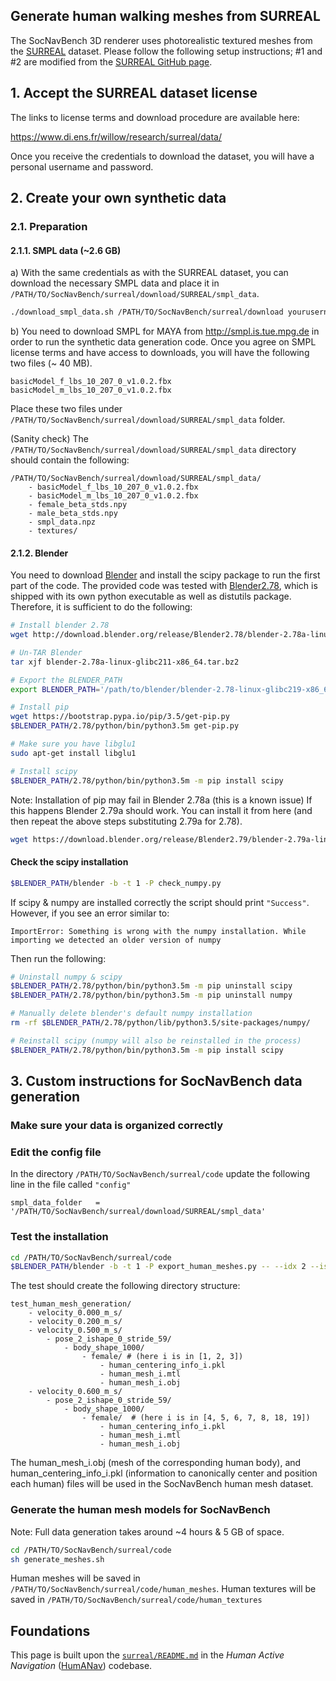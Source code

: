 ## Generate human walking meshes from SURREAL

The SocNavBench 3D renderer uses photorealistic textured meshes from the [SURREAL](https://www.di.ens.fr/willow/research/surreal/) dataset. Please follow the following setup instructions; #1 and #2 are modified from the [SURREAL GitHub page](https://github.com/gulvarol/surreal).

## 1. Accept the SURREAL dataset license

The links to license terms and download procedure are available here:

https://www.di.ens.fr/willow/research/surreal/data/

Once you receive the credentials to download the dataset, you will have a personal username and password. 

## 2. Create your own synthetic data
### 2.1. Preparation
#### 2.1.1. SMPL data (~2.6 GB)
a) With the same credentials as with the SURREAL dataset, you can download the necessary SMPL data and place it in `/PATH/TO/SocNavBench/surreal/download/SURREAL/smpl_data`.

```bash
./download_smpl_data.sh /PATH/TO/SocNavBench/surreal/download yourusername yourpassword
```

b) You need to download SMPL for MAYA from http://smpl.is.tue.mpg.de in order to run the synthetic data generation code. Once you agree on SMPL license terms and have access to downloads, you will have the following two files (~ 40 MB).

```
basicModel_f_lbs_10_207_0_v1.0.2.fbx
basicModel_m_lbs_10_207_0_v1.0.2.fbx
```

Place these two files under `/PATH/TO/SocNavBench/surreal/download/SURREAL/smpl_data` folder.

(Sanity check) The `/PATH/TO/SocNavBench/surreal/download/SURREAL/smpl_data` directory should contain the following:
```
/PATH/TO/SocNavBench/surreal/download/SURREAL/smpl_data/
    - basicModel_f_lbs_10_207_0_v1.0.2.fbx
    - basicModel_m_lbs_10_207_0_v1.0.2.fbx
    - female_beta_stds.npy
    - male_beta_stds.npy
    - smpl_data.npz
    - textures/
```


#### 2.1.2. Blender
You need to download [Blender](http://download.blender.org/release/) and install the scipy package to run the first part of the code. The provided code was tested with [Blender2.78](http://download.blender.org/release/Blender2.78/blender-2.78a-linux-glibc211-x86_64.tar.bz2), which is shipped with its own python executable as well as distutils package. Therefore, it is sufficient to do the following:

```bash
# Install blender 2.78
wget http://download.blender.org/release/Blender2.78/blender-2.78a-linux-glibc211-x86_64.tar.bz2

# Un-TAR Blender
tar xjf blender-2.78a-linux-glibc211-x86_64.tar.bz2 

# Export the BLENDER_PATH
export BLENDER_PATH='/path/to/blender/blender-2.78-linux-glibc219-x86_64'

# Install pip
wget https://bootstrap.pypa.io/pip/3.5/get-pip.py
$BLENDER_PATH/2.78/python/bin/python3.5m get-pip.py

# Make sure you have libglu1
sudo apt-get install libglu1

# Install scipy
$BLENDER_PATH/2.78/python/bin/python3.5m -m pip install scipy
```

Note: Installation of pip may fail in Blender 2.78a (this is a known issue)
If this happens Blender 2.79a should work. You can install it from here (and then repeat the above steps substituting 2.79a for 2.78).
```bash
wget https://download.blender.org/release/Blender2.79/blender-2.79a-linux-glibc219-x86_64.tar.bz2
```

#### Check the scipy installation
```bash
$BLENDER_PATH/blender -b -t 1 -P check_numpy.py
```
If scipy & numpy are installed correctly the script should print `"Success"`. However, if you see an error similar to:
```
ImportError: Something is wrong with the numpy installation. While importing we detected an older version of numpy
```
Then run the following:
```bash
# Uninstall numpy & scipy
$BLENDER_PATH/2.78/python/bin/python3.5m -m pip uninstall scipy
$BLENDER_PATH/2.78/python/bin/python3.5m -m pip uninstall numpy

# Manually delete blender's default numpy installation
rm -rf $BLENDER_PATH/2.78/python/lib/python3.5/site-packages/numpy/

# Reinstall scipy (numpy will also be reinstalled in the process)
$BLENDER_PATH/2.78/python/bin/python3.5m -m pip install scipy

```


## 3. Custom instructions for SocNavBench data generation

### Make sure your data is organized correctly

### Edit the config file
In the directory `/PATH/TO/SocNavBench/surreal/code` update the following line in the file called `"config"`
```
smpl_data_folder   = '/PATH/TO/SocNavBench/surreal/download/SURREAL/smpl_data'
```

### Test the installation
```bash
cd /PATH/TO/SocNavBench/surreal/code
$BLENDER_PATH/blender -b -t 1 -P export_human_meshes.py -- --idx 2 --ishape 0 --stride 59 --gender female --body_shape 1000 --outdir test_human_mesh_generation
```
The test should create the following directory structure:
```
test_human_mesh_generation/
    - velocity_0.000_m_s/
    - velocity_0.200_m_s/
    - velocity_0.500_m_s/
        - pose_2_ishape_0_stride_59/
            - body_shape_1000/
                - female/ # (here i is in [1, 2, 3])
                    - human_centering_info_i.pkl
                    - human_mesh_i.mtl
                    - human_mesh_i.obj
    - velocity_0.600_m_s/
        - pose_2_ishape_0_stride_59/
            - body_shape_1000/
                - female/  # (here i is in [4, 5, 6, 7, 8, 18, 19])
                    - human_centering_info_i.pkl 
                    - human_mesh_i.mtl
                    - human_mesh_i.obj
```
The human_mesh_i.obj (mesh of the corresponding human body), and human_centering_info_i.pkl (information to canonically center and position each human) files will be used in the SocNavBench human mesh dataset.

### Generate the human mesh models for SocNavBench
Note: Full data generation takes around ~4 hours & 5 GB of space.
```bash
cd /PATH/TO/SocNavBench/surreal/code
sh generate_meshes.sh
```

Human meshes will be saved in `/PATH/TO/SocNavBench/surreal/code/human_meshes`.
Human textures will be saved in `/PATH/TO/SocNavBench/surreal/code/human_textures`

## Foundations
This page is built upon the [`surreal/README.md`](https://github.com/vtolani95/HumANav-Release/blob/master/surreal/README.md) in the *Human Active Navigation* ([HumANav](https://github.com/vtolani95/HumANav-Release)) codebase.
